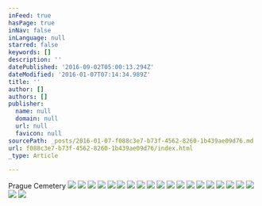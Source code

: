 ```yaml
---
inFeed: true
hasPage: true
inNav: false
inLanguage: null
starred: false
keywords: []
description: ''
datePublished: '2016-09-02T05:00:13.294Z'
dateModified: '2016-01-07T07:14:34.989Z'
title: ''
author: []
authors: []
publisher:
  name: null
  domain: null
  url: null
  favicon: null
sourcePath: _posts/2016-01-07-f088c3e7-b73f-4562-8260-1b439ae09d76.md
url: f088c3e7-b73f-4562-8260-1b439ae09d76/index.html
_type: Article

---
```

Prague Cemetery
![](https://the-grid-user-content.s3-us-west-2.amazonaws.com/1a413605-9262-44a7-bb06-02e758501ed2.jpg)
![](https://the-grid-user-content.s3-us-west-2.amazonaws.com/6bac864d-30ab-45af-8b37-8075f20e0bd2.jpg)
![](https://the-grid-user-content.s3-us-west-2.amazonaws.com/2c1db51c-c156-4009-9358-78080031eec6.jpg)
![](https://the-grid-user-content.s3-us-west-2.amazonaws.com/8a675c80-14a9-42b5-bb25-df9baef28d47.jpg)
![](https://the-grid-user-content.s3-us-west-2.amazonaws.com/58183e5a-f3dc-49d0-9610-3c2c074ff150.jpg)
![](https://the-grid-user-content.s3-us-west-2.amazonaws.com/f48f8e24-94d4-4697-9816-e504fc3660b2.jpg)
![](https://the-grid-user-content.s3-us-west-2.amazonaws.com/0b0cec04-dfc0-4835-97a6-9e28d9656f0a.jpg)
![](https://the-grid-user-content.s3-us-west-2.amazonaws.com/544344dd-ae28-4a3b-8301-eeb2d401e03a.jpg)
![](https://the-grid-user-content.s3-us-west-2.amazonaws.com/632d6ba9-81b5-43d6-ad53-17889c440e9e.jpg)
![](https://the-grid-user-content.s3-us-west-2.amazonaws.com/0d97fdd0-2342-4e28-8802-b11cacf3a99d.jpg)
![](https://the-grid-user-content.s3-us-west-2.amazonaws.com/f4704668-7d25-4320-a636-962e8ad9476c.jpg)
![](https://the-grid-user-content.s3-us-west-2.amazonaws.com/62f1f27a-2be1-4c22-a67c-d59a162bbe03.jpg)
![](https://the-grid-user-content.s3-us-west-2.amazonaws.com/2abf37a6-6d63-4391-9600-d011b75d0e56.jpg)
![](https://the-grid-user-content.s3-us-west-2.amazonaws.com/e9007ce5-55cd-4dd9-a2bc-a4ec91bc5dfe.jpg)
![](https://the-grid-user-content.s3-us-west-2.amazonaws.com/bb39f736-b155-4176-a0ce-b2d49e75121b.jpg)
![](https://the-grid-user-content.s3-us-west-2.amazonaws.com/dddd81ca-f95f-4f7f-804e-acc671f2daac.jpg)
![](https://the-grid-user-content.s3-us-west-2.amazonaws.com/b1e0d486-7cf5-48f0-a343-6726651a7575.jpg)
![](https://the-grid-user-content.s3-us-west-2.amazonaws.com/4cd29a1d-9498-4462-9074-0d86f869b5b2.jpg)
![](https://the-grid-user-content.s3-us-west-2.amazonaws.com/a64c89f7-7da9-4f10-bd47-d91e6ebc7fad.jpg)
![](https://the-grid-user-content.s3-us-west-2.amazonaws.com/4f1257c9-63f3-4719-a236-2ee362980517.jpg)
![](https://the-grid-user-content.s3-us-west-2.amazonaws.com/e9e9c19a-8803-43d2-8e35-2855858cb92b.jpg)